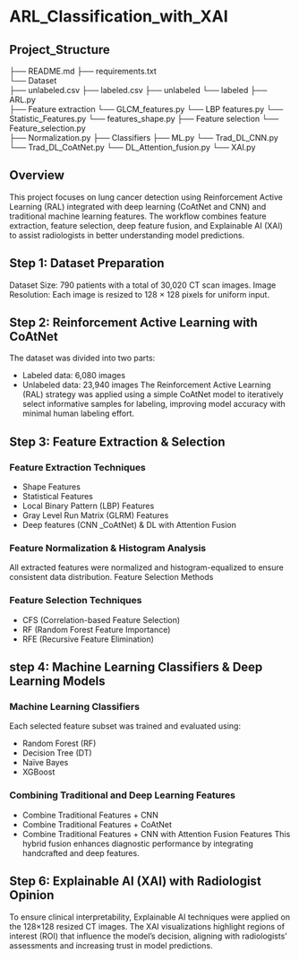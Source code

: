 # ARL_Classification_with_XAI
## Project_Structure

├── README.md 
├── requirements.txt  
└── Dataset  
   ├── unlabeled.csv
   ├── labeled.csv
   ├── unlabeled
   └── labeled 
├── ARL.py         
├── Feature extraction
    └── GLCM_features.py
    └── LBP features.py
    └── Statistic_Features.py
    └── features_shape.py
├── Feature selection
    └── Feature_selection.py          
├── Normalization.py
├── Classifiers
    ├── ML.py
    └── Trad_DL_CNN.py
    └── Trad_DL_CoAtNet.py
    └── DL_Attention_fusion.py
└── XAI.py

## Overview

This project focuses on lung cancer detection using Reinforcement Active Learning (RAL) integrated with deep learning (CoAtNet and CNN) and traditional machine learning features.
The workflow combines feature extraction, feature selection, deep feature fusion, and Explainable AI (XAI) to assist radiologists in better understanding model predictions.

## Step 1: Dataset Preparation 
Dataset Size: 790 patients with a total of 30,020 CT scan images.
Image Resolution: Each image is resized to 128 × 128 pixels for uniform input.
## Step 2: Reinforcement Active Learning with CoAtNet
The dataset was divided into two parts:
- Labeled data: 6,080 images
- Unlabeled data: 23,940 images
The Reinforcement Active Learning (RAL) strategy was applied using a simple CoAtNet model to iteratively select informative samples for labeling, improving model accuracy with minimal human labeling effort.
## Step 3: Feature Extraction & Selection 
### Feature Extraction Techniques
- Shape Features
- Statistical Features
- Local Binary Pattern (LBP) Features
- Gray Level Run Matrix (GLRM) Features
- Deep features (CNN _CoAtNet) & DL with Attention Fusion
### Feature Normalization & Histogram Analysis
All extracted features were normalized and histogram-equalized to ensure consistent data distribution.
Feature Selection Methods

### Feature Selection Techniques 
- CFS (Correlation-based Feature Selection)
- RF (Random Forest Feature Importance)
- RFE (Recursive Feature Elimination)

## step 4: Machine Learning Classifiers & Deep Learning Models
###  Machine Learning Classifiers
Each selected feature subset was trained and evaluated using:
- Random Forest (RF)
- Decision Tree (DT)
- Naïve Bayes
- XGBoost
### Combining Traditional and Deep Learning Features
- Combine Traditional Features + CNN
- Combine Traditional Features + CoAtNet
- Combine Traditional Features + CNN with Attention Fusion Features
This hybrid fusion enhances diagnostic performance by integrating handcrafted and deep features.

## Step 6: Explainable AI (XAI) with Radiologist Opinion
To ensure clinical interpretability, Explainable AI techniques were applied on the 128×128 resized CT images.
The XAI visualizations highlight regions of interest (ROI) that influence the model’s decision, aligning with radiologists’ assessments and increasing trust in model predictions.



